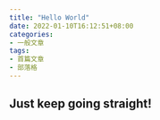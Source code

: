 ```yaml
---
title: "Hello World"
date: 2022-01-10T16:12:51+08:00
categories:
- 一般文章
tags:
- 首篇文章
- 部落格
---
```

## Just keep going straight!

